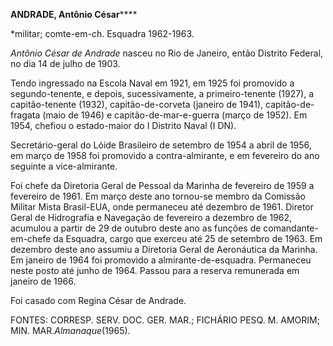 **ANDRADE, Antônio César******

\*militar; comte-em-ch. Esquadra 1962-1963.

*Antônio César de Andrade* nasceu no Rio de Janeiro, então Distrito
Federal, no dia 14 de julho de 1903.

Tendo ingressado na Escola Naval em 1921, em 1925 foi promovido a
segundo-tenente, e depois, sucessivamente, a primeiro-tenente (1927), a
capitão-tenente (1932), capitão-de-corveta (janeiro de 1941),
capitão-de-fragata (maio de 1946) e capitão-de-mar-e-guerra (março de
1952). Em 1954, chefiou o estado-maior do I Distrito Naval (I DN).

Secretário-geral do Lóide Brasileiro de setembro de 1954 a abril de
1956, em março de 1958 foi promovido a contra-almirante, e em fevereiro
do ano seguinte a vice-almirante.

Foi chefe da Diretoria Geral de Pessoal da Marinha de fevereiro de 1959
a fevereiro de 1961. Em março deste ano tornou-se membro da Comissão
Militar Mista Brasil-EUA, onde permaneceu até dezembro de 1961. Diretor
Geral de Hidrografia e Navegação de fevereiro a dezembro de 1962,
acumulou a partir de 29 de outubro deste ano as funções de
comandante-em-chefe da Esquadra, cargo que exerceu até 25 de setembro de
1963. Em dezembro deste ano assumiu a Diretoria Geral de Aeronáutica da
Marinha. Em janeiro de 1964 foi promovido a almirante-de-esquadra.
Permaneceu neste posto até junho de 1964. Passou para a reserva
remunerada em janeiro de 1966.

Foi casado com Regina César de Andrade.

FONTES: CORRESP. SERV. DOC. GER. MAR.; FICHÁRIO PESQ. M. AMORIM; MIN.
MAR.*Almanaque*(1965).

 
